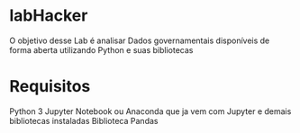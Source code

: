 # labHacker

O objetivo desse Lab é analisar Dados governamentais disponíveis de forma aberta utilizando Python e suas bibliotecas

# Requisitos
Python 3
Jupyter Notebook ou Anaconda que ja vem com Jupyter e demais bibliotecas instaladas
Biblioteca Pandas

